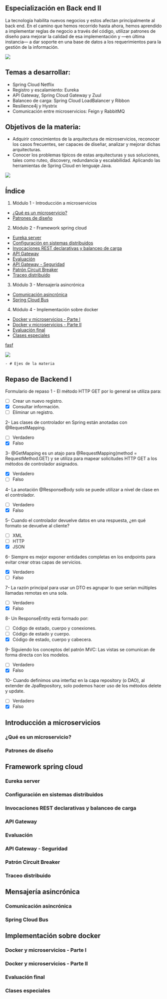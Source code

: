 <t>Especialización en Back end II <t>
----------------------

La tecnología habilita nuevos negocios y estos afectan principalmente al back end. En el camino que hemos recorrido hasta ahora, hemos aprendido a implementar reglas de negocio a través del código, utilizar patrones de diseño para mejorar la calidad de esa implementación y —en última instancia— a dar soporte en una base de datos a los requerimientos para la gestión de la información.

![](./img/ctd.png)

## Temas a desarrollar: 
- Spring Cloud Netflix
- Registro y escalamiento: Eureka
- API Gateway, Spring Cloud Gateway y Zuul
- Balanceo de carga: Spring Cloud LoadBalancer y Ribbon
- Resilience4j y Hystrix
- Comunicación entre microservicios: Feign y RabbitMQ

## Objetivos de la materia:
- Adquirir conocimientos de la arquitectura de microservicios, reconocer los casos frecuentes, ser capaces de diseñar, analizar y mejorar dichas arquitecturas.
- Conocer los problemas típicos de estas arquitecturas y sus soluciones, tales como ruteo, discovery, redundancia y escalabilidad. Aplicando las herramientas de Spring Cloud en lenguaje Java.

![](./img/modulosBack.png)

## Índice

1. Módulo 1 - Introducción a microservicios
- [¿Qué es un microservicio?](#t1) 
- [Patrones de diseño](#t2) 

2. Módulo 2 - Framework spring cloud
- [Eureka server](#t3)  
- [Configuración en sistemas distribuidos](#t4) 
- [Invocaciones REST declarativas y balanceo de carga](#t5) 
- [ API Gateway](#t6)
- [Evaluación](#t7) 
- [API Gateway - Seguridad](#t8) 
- [Patrón Circuit Breaker](#t9) 
- [Traceo distribuido](#t10) 

3. Módulo 3 -  Mensajería asincrónica
- [Comunicación asincrónica](#t11)
- [Spring Cloud Bus](#t12)

4. Módulo 4 -  Implementación sobre docker
- [Docker y microservicios - Parte I](#t13)
- [Docker y microservicios - Parte II](#t14)
- [Evaluación final](#t15)
- [Clases especiales](#t16)


[fasf](https://view.genial.ly/60fb526757ce830d9chf)


![](./img/M2/Untitled.png)

    - # Ejes de la materia
<!--###############################################--  MÓDULO 1--#####################################################################-->
## Repaso de Backend I
Formulario de repaso
1 - El método HTTP GET por lo general se utiliza para: 
* [ ] Crear un nuevo registro.
* [X] Consultar información.
* [ ] Eliminar un registro.

2- Las clases de controlador en Spring están anotadas con @RequestMapping.
* [ ] Verdadero
* [X] Falso

3- @GetMapping es un atajo para @RequestMapping(method = RequestMethod.GET) y se utiliza para mapear solicitudes HTTP GET a los métodos de controlador asignados.
* [X] Verdadero
* [ ] Falso

4- La anotación @ResponseBody solo se puede utilizar a nivel de clase en el controlador.
* [ ] Verdadero
* [X] Falso

5- Cuando el controlador devuelve datos en una respuesta, ¿en qué formato se devuelve al cliente?
* [ ] XML
* [ ] HTTP
* [X] JSON

6- Siempre es mejor exponer entidades completas en los endpoints para evitar crear otras capas de servicios.
* [X] Verdadero
* [ ] Falso

7- La razón principal para usar un DTO es agrupar lo que serían múltiples llamadas remotas en una sola.
* [ ] Verdadero
* [X] Falso

8- Un ResponseEntity está formado por:
* [ ] Código de estado, cuerpo y conexiones.
* [ ] Código de estado y cuerpo.
* [X] Código de estado, cuerpo y cabecera.

9- Siguiendo los conceptos del patrón MVC: Las vistas se comunican de forma directa con los modelos.
* [ ] Verdadero
* [X] Falso

10- Cuando definimos una interfaz en la capa repository (o DAO), al extender de JpaRepository, solo podemos hacer uso de los métodos delete y update.
* [ ] Verdadero
* [X] Falso

## Introducción a microservicios 




###  ¿Qué es un microservicio? <a id='t1'></a>



### Patrones de diseño <a id='t2'></a>



<!--###############################################--  MÓDULO 2 --#####################################################################-->
## Framework spring cloud 
### Eureka server <a id='t3'></a>


### Configuración en sistemas distribuidos <a id='t4'></a>
### Invocaciones REST declarativas y balanceo de carga <a id='t5'></a>
### API Gateway <a id='t6'></a>
### Evaluación <a id='t7'></a>
### API Gateway - Seguridad <a id='t8'></a>
### Patrón Circuit Breaker <a id='t9'></a>
### Traceo distribuido <a id='t10'></a>

<!--###############################################--  MÓDULO 3 --#####################################################################-->
## Mensajería asincrónica
### Comunicación asincrónica <a id='t11'></a>

### Spring Cloud Bus <a id='t12'></a>



<!--###############################################--  MÓDULO 4 --#####################################################################-->

## Implementación sobre docker

### Docker y microservicios - Parte I <a id='t13'></a>
### Docker y microservicios - Parte II <a id='t14'></a>
### Evaluación final <a id='t15'></a>
### Clases especiales <a id='t16'></a>






